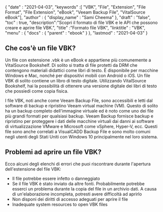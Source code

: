 {
  "date" : "2021-04-03",
  "keywords" :[ "VBK", "File", "Extension", "File Format", "File Extension", "eBook", "Veeam Backup File", "VitalSource eBook"],
  "author" : {
    "display_name" : "Sami Cheema"
},
  "draft" : "false",
  "toc" : true,
  "description":"Scopri il formato di file VBK e le API che possono creare e aprire file VBK.",
  "title" :"Formato file VBK",
  "linktitle" : "VBK",
  "menu" : {
    "docs" : {
      "parent" : "ebook"
}
},
  "lastmod" : "2021-04-03"
}

## Che cos'è un file VBK? ##

Un file con estensione .vbk è un eBook e appartiene più comunemente a VitalSource Bookshelf. Di solito si tratta di file protetti da DRM che contengono materiali didattici come libri di testo. È disponibile per macchine Windows e Mac, nonché per dispositivi mobili con Android o iOS. Un file VBK di solito contiene un libro di testo digitale. Utilizzando VitalSource Bookshelf, hai la possibilità di ottenere una versione digitale dei libri di testo che possiedi come copia fisica.

I file VBK, noti anche come Veeam Backup File, sono accessibili e letti dal software di backup e ripristino Veeam virtual machine (VM). Questo di solito ha un backup completo dell'immagine virtuale ed è noto come uno dei file più grandi formati per qualsiasi backup. Veeam Backup fornisce backup e ripristino per proteggere i dati delle macchine virtuali dai danni ai software di virtualizzazione VMware e Microsoft come vSphere, Hyper-V, ecc. Questi file sono anche correlati a VisualCADD Backup File e sono molto comuni negli utenti degli Stati Uniti con Windows 10 principalmente nel loro sistema.

## Problemi ad aprire un file VBK? ##

Ecco alcuni degli elenchi di errori che puoi riscontrare durante l'apertura dell'estensione del file VBK:

* Il file potrebbe essere infetto o danneggiato
* Se il file VBK è stato inviato da altre fonti. Probabilmente potrebbe esserci un problema durante la copia del file in un archivio dati. A causa di un'elaborazione incompleta, potresti avere difficoltà ad aprirlo
* Non disponi dei diritti di accesso adeguati per aprire il file
 *	Inadequate system resources to open VBK files
